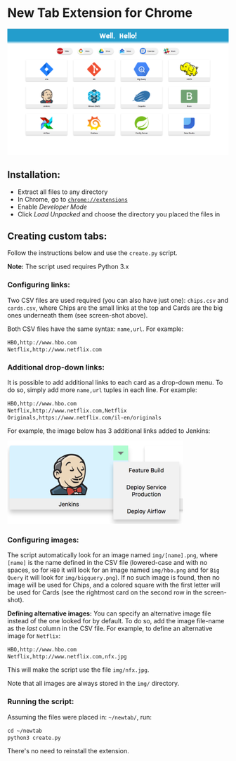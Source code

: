 # New Tab Extension for Chrome

![screenshot](desc/screenshot.png)

## Installation:
* Extract all files to any directory
* In Chrome, go to [`chrome://extensions`](chrome://extensions)
* Enable _Developer Mode_
* Click _Load Unpacked_ and choose the directory you placed the files in

## Creating custom tabs:
Follow the instructions below and use the `create.py` script.


**Note:** The script used requires Python 3.x

### Configuring links:
Two CSV files are used required (you can also have just one): `chips.csv` and 
`cards.csv`, where Chips are the small links at the top and Cards are the big ones 
underneath them (see screen-shot above).

Both CSV files have the same syntax: `name,url`. For example:
``` 
HBO,http://www.hbo.com
Netflix,http://www.netflix.com
``` 

### Additional drop-down links:
It is possible to add additional links to each card as a drop-down menu.
To do so, simply add more `name,url` tuples in each line. For example:
``` 
HBO,http://www.hbo.com
Netflix,http://www.netflix.com,Netflix Originals,https://www.netflix.com/il-en/originals
```
For example, the image below has 3 additional links added to Jenkins:

![dropdown_example](desc/dropdown.png)

### Configuring images:
The script automatically look for an image named `img/[name].png`, where `[name]`
is the name defined in the CSV file (lowered-case and with no spaces, so for `HBO`
it will look for an image named `img/hbo.png` and for `Big Query` it will look
for `img/bigquery.png`). If no such image is found, then no image will be used for 
Chips, and a colored square with the first letter will be used for Cards (see the
rightmost card on the second row in the screen-shot).

**Defining alternative images:** You can specify an alternative image file instead
of the one looked for by default. To do so, add the image file-name as the _last_
column in the CSV file. For example, to define an alternative image for `Netflix`:
``` 
HBO,http://www.hbo.com
Netflix,http://www.netflix.com,nfx.jpg
``` 
This will make the script use the file `img/nfx.jpg`.

Note that all images are always stored in the `img/` directory.

### Running the script:
Assuming the files were placed in: `~/newtab/`, run:
```
cd ~/newtab
python3 create.py
``` 
There's no need to reinstall the extension.